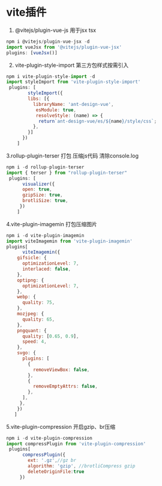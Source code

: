# vite插件

1. @vitejs/plugin-vue-js 用于jsx tsx

```javascript
npm i @vitejs/plugin-vue-jsx -d
import vueJsx from '@vitejs/plugin-vue-jsx'
plugins: [vueJsx()]
```

2. vite-plugin-style-import 第三方包样式按需引入

```javascript
npm i vite-plugin-style-import -d
import styleImport from 'vite-plugin-style-import'
 plugins: [
        styleImport({
        libs: [{
          libraryName: 'ant-design-vue',
           esModule: true,
           resolveStyle: (name) => {
            return`ant-design-vue/es/${name}/style/css`;
          },
        }]
      })
    ]
```

3.rollup-plugin-terser 打包 压缩js代码 清除console.log

```javascript
npm i -d rollup-plugin-terser
import { terser } from "rollup-plugin-terser"
 plugins: [
      visualizer({
      open: true,
      gzipSize: true,
      brotliSize: true,
     })
    ]
```

4.vite-plugin-imagemin 打包压缩图片

```javascript
npm i -d vite-plugin-imagemin
import viteImagemin from 'vite-plugin-imagemin'
plugins[
      viteImagemin({
    gifsicle: {
      optimizationLevel: 7,
      interlaced: false,
    },
    optipng: {
      optimizationLevel: 7,
    },
    webp: {
      quality: 75,
    },
    mozjpeg: {
      quality: 65,
    },
    pngquant: {
      quality: [0.65, 0.9],
      speed: 4,
    },
    svgo: {
      plugins: [
        {
          removeViewBox: false,
        },
        {
          removeEmptyAttrs: false,
        },
      ],
     },
    })
   ]
```

5.vite-plugin-compression 开启gzip、br压缩

```javascript
npm i -d vite-plugin-compression
import compressPlugin from 'vite-plugin-compression'
 plugins[
      compressPlugin({
        ext: '.gz',//gz br
        algorithm: 'gzip', //brotliCompress gzip
        deleteOriginFile:true
     })
```
